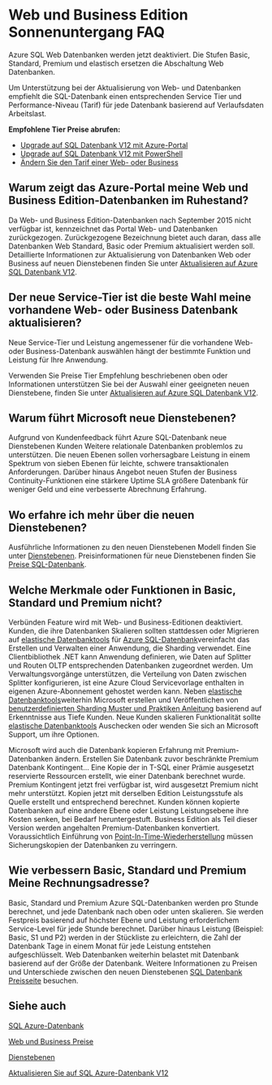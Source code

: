 <properties
   pageTitle="Azure SQL-Datenbank Web und Business Edition Sonnenuntergang FAQ | Microsoft Azure"
   description="Finden Sie die Datenbanken Azure SQL Web wird und erfahren Sie mehr über die Features und Funktionen der neuen Dienstebenen."
   services="sql-database"
   documentationCenter="na"
   authors="stevestein"
   manager="jhubbard"
   editor="monicar" />
<tags
   ms.service="sql-database"
   ms.devlang="na"
   ms.topic="article"
   ms.tgt_pltfrm="na"
   ms.workload="data-management"
   ms.date="08/08/2016"
   ms.author="sstein" />

# <a name="web-and-business-edition-sunset-faq"></a>Web und Business Edition Sonnenuntergang FAQ

Azure SQL Web Datenbanken werden jetzt deaktiviert. Die Stufen Basic, Standard, Premium und elastisch ersetzen die Abschaltung Web Datenbanken.

Um Unterstützung bei der Aktualisierung von Web- und Datenbanken empfiehlt die SQL-Datenbank einen entsprechenden Service Tier und Performance-Niveau (Tarif) für jede Datenbank basierend auf Verlaufsdaten Arbeitslast.

**Empfohlene Tier Preise abrufen:**

- [Upgrade auf SQL Datenbank V12 mit Azure-Portal](sql-database-upgrade-server-portal.md)
- [Upgrade auf SQL Datenbank V12 mit PowerShell](sql-database-upgrade-server-powershell.md)
- [Ändern Sie den Tarif einer Web- oder Business](sql-database-service-tier-advisor.md)



## <a name="why-does-the-azure-portal-show-my-web-and-business-edition-databases-as-retired"></a>Warum zeigt das Azure-Portal meine Web und Business Edition-Datenbanken im Ruhestand?

Da Web- und Business Edition-Datenbanken nach September 2015 nicht verfügbar ist, kennzeichnet das Portal Web- und Datenbanken zurückgezogen. Zurückgezogene Bezeichnung bietet auch daran, dass alle Datenbanken Web Standard, Basic oder Premium aktualisiert werden soll. Detaillierte Informationen zur Aktualisierung von Datenbanken Web oder Business auf neuen Dienstebenen finden Sie unter [Aktualisieren auf Azure SQL Datenbank V12](sql-database-upgrade-server-portal.md).

## <a name="which-new-service-tier-is-the-best-choice-to-upgrade-my-existing-web-or-business-database-to"></a>Der neue Service-Tier ist die beste Wahl meine vorhandene Web- oder Business Datenbank aktualisieren?

Neue Service-Tier und Leistung angemessener für die vorhandene Web- oder Business-Datenbank auswählen hängt der bestimmte Funktion und Leistung für Ihre Anwendung.

Verwenden Sie Preise Tier Empfehlung beschriebenen oben oder Informationen unterstützen Sie bei der Auswahl einer geeigneten neuen Dienstebene, finden Sie unter [Aktualisieren auf Azure SQL Datenbank V12](sql-database-upgrade-server-portal.md).

## <a name="why-is-microsoft-introducing-new-service-tiers"></a>Warum führt Microsoft neue Dienstebenen?

Aufgrund von Kundenfeedback führt Azure SQL-Datenbank neue Dienstebenen Kunden Weitere relationale Datenbanken problemlos zu unterstützen. Die neuen Ebenen sollen vorhersagbare Leistung in einem Spektrum von sieben Ebenen für leichte, schwere transaktionalen Anforderungen. Darüber hinaus Angebot neuen Stufen der Business Continuity-Funktionen eine stärkere Uptime SLA größere Datenbank für weniger Geld und eine verbesserte Abrechnung Erfahrung.

## <a name="where-can-i-learn-more-about-the-new-service-tiers"></a>Wo erfahre ich mehr über die neuen Dienstebenen?

Ausführliche Informationen zu den neuen Dienstebenen Modell finden Sie unter [Dienstebenen](sql-database-service-tiers.md). Preisinformationen für neue Dienstebenen finden Sie [Preise SQL-Datenbank](https://azure.microsoft.com/pricing/details/sql-database/).

## <a name="what-features-or-functionality-will-not-be-available-in-basic-standard-and-premium"></a>Welche Merkmale oder Funktionen in Basic, Standard und Premium nicht?

Verbünden Feature wird mit Web- und Business-Editionen deaktiviert. Kunden, die ihre Datenbanken Skalieren sollten stattdessen oder Migrieren auf [elastische Datenbanktools](sql-database-elastic-scale-get-started.md) für [Azure SQL-Datenbank](sql-database-elastic-scale-get-started.md)vereinfacht das Erstellen und Verwalten einer Anwendung, die Sharding verwendet. Eine Clientbibliothek .NET kann Anwendung definieren, wie Daten auf Splitter und Routen OLTP entsprechenden Datenbanken zugeordnet werden. Um Verwaltungsvorgänge unterstützen, die Verteilung von Daten zwischen Splitter konfigurieren, ist eine Azure Cloud Servicevorlage enthalten in eigenen Azure-Abonnement gehostet werden kann. Neben [elastische Datenbanktools](sql-database-elastic-scale-get-started.md)weiterhin Microsoft erstellen und Veröffentlichen von [benutzerdefinierten Sharding Muster und Praktiken Anleitung](https://msdn.microsoft.com/library/azure/dn764977.aspx) basierend auf Erkenntnisse aus Tiefe Kunden. Neue Kunden skalieren Funktionalität sollte [elastische Datenbanktools](sql-database-elastic-scale-get-started.md) Auschecken oder wenden Sie sich an Microsoft Support, um ihre Optionen.

Microsoft wird auch die Datenbank kopieren Erfahrung mit Premium-Datenbanken ändern. Erstellen Sie Datenbank zuvor beschränkte Premium Datenbank Kontingent... Eine Kopie der in T-SQL einer Prämie ausgesetzt reservierte Ressourcen erstellt, wie einer Datenbank berechnet wurde. Premium Kontingent jetzt frei verfügbar ist, wird ausgesetzt Premium nicht mehr unterstützt. Kopien jetzt mit derselben Edition Leistungsstufe als Quelle erstellt und entsprechend berechnet. Kunden können kopierte Datenbanken auf eine andere Ebene oder Leistung Leistungsebene ihre Kosten senken, bei Bedarf heruntergestuft. Business Edition als Teil dieser Version werden angehalten Premium-Datenbanken konvertiert. Voraussichtlich Einführung von [Point-In-Time-Wiederherstellung](sql-database-recovery-using-backups.md#point-in-time-restore) müssen Sicherungskopien der Datenbanken zu verringern.

## <a name="how-does-basic-standard-and-premium-improve-my-billing-experience"></a>Wie verbessern Basic, Standard und Premium Meine Rechnungsadresse?

Basic, Standard und Premium Azure SQL-Datenbanken werden pro Stunde berechnet, und jede Datenbank nach oben oder unten skalieren. Sie werden Festpreis basierend auf höchster Ebene und Leistung erforderlichem Service-Level für jede Stunde berechnet. Darüber hinaus Leistung (Beispiel: Basic, S1 und P2) werden in der Stückliste zu erleichtern, die Zahl der Datenbank Tage in einem Monat für jede Leistung entstehen aufgeschlüsselt. Web Datenbanken weiterhin belastet mit Datenbank basierend auf der Größe der Datenbank. Weitere Informationen zu Preisen und Unterschiede zwischen den neuen Dienstebenen [SQL Datenbank Preisseite](https://azure.microsoft.com/pricing/details/sql-database/) besuchen.


## <a name="see-also"></a>Siehe auch

[SQL Azure-Datenbank](https://azure.microsoft.com/documentation/services/sql-database/)

[Web und Business Preise](https://azure.microsoft.com/pricing/details/sql-database/web-business/)

[Dienstebenen](sql-database-service-tiers.md)

[Aktualisieren Sie auf SQL Azure-Datenbank V12](sql-database-upgrade-server-portal.md)
